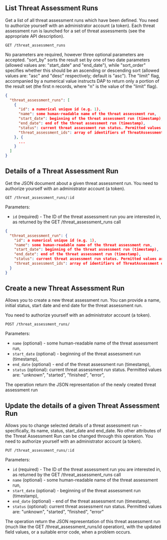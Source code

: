 ## List Threat Assessment Runs

Get a list of all threat assessment runs which have been defined. You need to authorize yourself with an administrator account (a token).
Each threat assessment run is launched for a set of threat assessments (see the appropriate API description).

```
GET /threat_assessment_runs
```

No parameters are required, however three optional parameters are accepted. "sort_by" sorts the result set by one of two date parameters
(allowed values are: "start_date" and "end_date"), while "sort_order" specifies whether this should be an ascending or descending sort
(allowed values are: "asc" and "desc" respectively; default is "asc"). The "limit" flag, accompanied by a numerical value instructs DAP
to return only a portion of the result set (the first n records, where "n" is the value of the "limit" flag).

```json
{
  "threat_assessment_runs": [
    {
      "id": a numerical unique id (e.g. 1),
      "name": some human-readable name of the threat assessment run,
      "start_date": beginning of the threat assessment run (timestamp),
      "end_date": end of the threat assessment run (timestamp),
      "status": current threat assessment run status. Permitted values are: "unknown", "started", "finished", "error",
      "threat_assessment_ids": array of identifiers of ThreatAssessment objects linked to this run
    }, {
      ...
    }
  ]
}
```

## Details of a Threat Assessment Run

Get the JSON document about a given threat assessment run. You need to authorize yourself with an administrator account (a token).

```
GET /threat_assessment_runs/:id
```

Parameters:

+ `id` (required) - The ID of the threat assessment run you are interested in, as returned by the GET /threat_assessment_runs call

```json
{
  "threat_assessment_run": {
    "id": a numerical unique id (e.g. 1),
    "name": some human-readable name of the threat assessment run,
    "start_date": beginning of the threat assessment run (timestamp),
    "end_date": end of the threat assessment run (timestamp),
    "status": current threat assessment run status. Permitted values are: "unknown", "started", "finished", "error",
    "threat_assessment_ids": array of identifiers of ThreatAssessment objects linked to this run
  }
}
```
## Create a new Threat Assessment Run

Allows you to create a new threat assessment run. You can provide a name, initial status, start date and end date for the threat assessment run.

You need to authorize yourself with an administrator account (a token).

```
POST /threat_assessment_runs/
```

Parameters:

+ `name` (optional) - some human-readable name of the threat assessment run,
+ `start_date` (optional) - beginning of the threat assessment run (timestamp),
+ `end_date` (optional) - end of the threat assessment run (timestamp),
+ `status` (optional): current threat assessment run status. Permitted values are: "unknown", "started", "finished", "error",

The operation return the JSON representation of the newly created threat assessment run

## Update the details of a given Threat Assessment Run

Allows you to change selected details of a threat assessment run - specifically, its name, status, start_date and end_date. No other attributes of the Threat Assessment Run can be changed through this operation. You need to authorize yourself with an administrator account (a token).

```
PUT /threat_assessment_runs/:id
```

Parameters:

+ `id` (required) - The ID of the threat assessment run you are interested in, as returned by the GET /threat_assessment_runs call
+ `name` (optional) - some human-readable name of the threat assessment run,
+ `start_date` (optional) - beginning of the threat assessment run (timestamp),
+ `end_date` (optional) - end of the threat assessment run (timestamp),
+ `status` (optional): current threat assessment run status. Permitted values are: "unknown", "started", "finished", "error"

The operation return the JSON representation of this threat assessment run (much like the GET /threat_assessment_runs/id operation), with the updated field values, or a suitable error code, when a problem occurs.